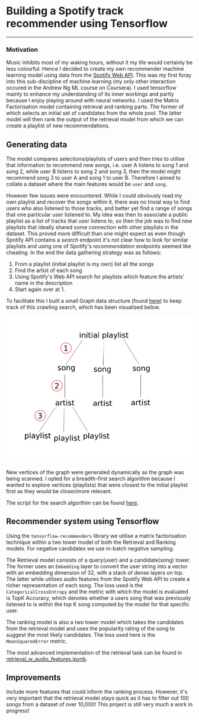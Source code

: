 # Building a Spotify track recommender using Tensorflow

---

### Motivation
Music inhibits most of my waking hours, without it my life would certainly be less colourful. Hence I decided to create
my own recommender machine learning model using data from the [Spotify Web API](https://developer.spotify.com/). 
This was my first foray into this sub-discipline of machine learning (my only other interaction occured
in the Andrew Ng ML course on Coursera). I used tensorflow mainly to enhance my understanding of its
inner workings and partly because I enjoy playing around with neural networks. I used the 
Matrix Factorisation model containing retrieval and ranking parts. The former of which selects an initial set of 
candidates from the whole pool. The latter model will then rank the output of the retrieval model from 
which we can create a playlist of new recommendations. 

## Generating data 
The model compares selections/playlists of users and then tries to utilise that information to recommend new songs, 
i.e. user A listens to song 1 and song 2, while user B listens to song 2 and song 3, then the model might recommend 
song 3 to user A and song 1 to user B. Therefore I aimed to collate a dataset where the main features would be `user` 
and `song`. 

However few issues were encountered. While I could obviously read my own playlist and recover the songs within it, there 
was no trivial way to find users who also listened to those tracks, and better yet find a range of songs that one 
particular user listened to. My idea was then to associate a public playlist as a list of tracks that user listens to, 
so then the job was to find new playlists that ideally shared some connection with other playlists in the dataset. This
proved more difficult than one might expect as even though Spotify API contains a _search_ endpoint it's not clear how 
to look for similar playlists and using one of Spotify's _recommendation_ endpoints seemed like cheating. 
In the end the data gathering strategy was as follows: 
1. From a playlist (initial playlist is my own) list all the songs
2. Find the artist of each song 
3. Using Spotify's Web API search for playlists which feature the artists' name in the description 
4. Start again over at 1.

To facilitate this I built a small Graph data structure (found [here](https://github.com/mxury/spotify_tensorflow_recommender/blob/main/playlist_artist_graph.py)) to keep track of 
this crawling search, which has been visualised below.

![Visualisation of graph](https://github.com/mxury/spotify_tensorflow_recommender/blob/main/figs/graph_vis.png)

New vertices of the graph were generated dynamically as the graph was being scanned. I opted for a breadth-first
search algorithm because I wanted to explore vertices (playlists) that were closest to the initial playlist first as 
they would be closer/more relevant.

The script for the search algorthim can be found [here](https://github.com/mxury/spotify_tensorflow_recommender/blob/main/load_data.py).

## Recommender system using Tensorflow
Using the `tensorflow-recommenders` library we utilise a matrix factorisation technique within a two tower model of 
both the Retrieval and Ranking models. For negative candidates we use in-batch negative sampling.  

The Retrieval model consists of a query(user) and a candidate(song) tower. 
The former uses an `Embedding` layer to convert the user string into a vector with an embedding dimension of 32, with 
a stack of dense layers on top. 
The latter while utilises audio features from the Spotify Web API to create a richer representation of each song. 
The loss used is the `CategoricalCrossEntropy` and the metric with which the model is evaluated is TopK Accuracy, 
which denotes whether a users song that was previously listened to is within the top K song 
computed by the model for that specific user.  


The ranking model is also a two tower model which takes the candidates from the retrieval model
and uses the popularity rating of the song to suggest the most likely candidates. The loss used 
here is the `MeanSquaredError` metric.

The most advanced implementation of the retrieval task can be found in 
[retrieval_w_audio_features.ipynb](https://github.com/mxury/spotify_tensorflow_recommender/blob/main/retrieval_w_audio_features.ipynb).

## Improvements
Include more features that could inform the ranking process. However, it's very important that 
the retrieval model stays quick as it has to filter out 100 songs from a dataset of over 10,000! 
This project is still very much a work in progress! 
